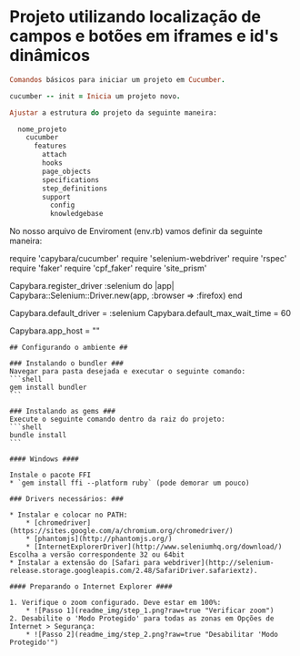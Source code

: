 # Projeto utilizando localização de campos e botões em iframes e id's dinâmicos


```ruby
Comandos básicos para iniciar um projeto em Cucumber.

cucumber -- init = Inicia um projeto novo.

Ajustar a estrutura do projeto da seguinte maneira:

  nome_projeto
    cucumber
      features
        attach
        hooks
        page_objects
        specifications
        step_definitions
        support
          config
          knowledgebase

```
No nosso arquivo de Enviroment (env.rb) vamos definir da seguinte maneira:

require 'capybara/cucumber'
require 'selenium-webdriver'
require 'rspec'
require 'faker'
require 'cpf_faker'
require 'site_prism'

Capybara.register_driver :selenium do |app|
  Capybara::Selenium::Driver.new(app, :browser => :firefox)
end

Capybara.default_driver = :selenium
Capybara.default_max_wait_time = 60

Capybara.app_host = ""


    ## Configurando o ambiente ##

    ### Instalando o bundler ###
    Navegar para pasta desejada e executar o seguinte comando:
    ```shell
    gem install bundler
    ```

    ### Instalando as gems ###
    Execute o seguinte comando dentro da raiz do projeto:
    ```shell
    bundle install
    ```

    #### Windows ####

    Instale o pacote FFI
    * `gem install ffi --platform ruby` (pode demorar um pouco)

    ### Drivers necessários: ###

    * Instalar e colocar no PATH:
        * [chromedriver](https://sites.google.com/a/chromium.org/chromedriver/)
        * [phantomjs](http://phantomjs.org/)
        * [InternetExplorerDriver](http://www.seleniumhq.org/download/) Escolha a versão correspondente 32 ou 64bit
    * Instalar a extensão do [Safari para webdriver](http://selenium-release.storage.googleapis.com/2.48/SafariDriver.safariextz).

    #### Preparando o Internet Explorer ####

    1. Verifique o zoom configurado. Deve estar em 100%:
        * ![Passo 1](readme_img/step_1.png?raw=true "Verificar zoom")
    2. Desabilite o 'Modo Protegido' para todas as zonas em Opções de Internet > Segurança:
        * ![Passo 2](readme_img/step_2.png?raw=true "Desabilitar 'Modo Protegido'")
